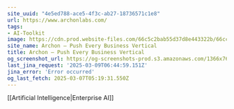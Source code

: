 ```yaml
---
site_uuid: "4e5ed788-ace5-4f3c-ab27-18736571c1e8"
url: https://www.archonlabs.com/
tags:
- AI-Toolkit
image: https://cdn.prod.website-files.com/66c5c2bab55d37d8e443322b/66cc6d2f0f6b41b86ea33f83_archon-og.jpg
site_name: Archon – Push Every Business Vertical
title: Archon – Push Every Business Vertical
og_screenshot_url: https://og-screenshots-prod.s3.amazonaws.com/1366x768/80/false/9ec8d380195400916f530ba2269235c0240eee261a78ea2e840ba942e89b7e26.jpeg
last_jina_request: '2025-03-09T06:44:59.151Z'
jina_error: 'Error occurred'
og_last_fetch: 2025-03-07T05:19:31.550Z
---
```

[[Artificial Intelligence|Enterprise AI]]
